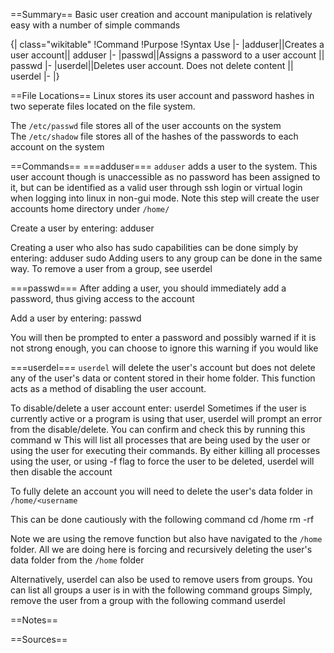 
==Summary==
Basic user creation and account manipulation is relatively easy with a number of simple commands


{| class="wikitable"
!Command
!Purpose
!Syntax Use
|-
|adduser||Creates a user account|| adduser <username>
|-
|passwd||Assigns a password to a user account || passwd <username>
|-
|userdel||Deletes user account. Does not delete content || userdel <username>
|-
|}

==File Locations==
Linux stores its user account and password hashes in two seperate files located on the file system.

The <code>/etc/passwd</code> file stores all of the user accounts on the system <br>
The <code>/etc/shadow</code> file stores all of the hashes of the passwords to each account on the system

==Commands==
===adduser===
<code>adduser</code> adds a user to the system. This user account though is unaccessible as no password has been assigned to it, but can be identified as a valid user through ssh login or virtual login when logging into linux in non-gui mode. Note this step will create the user accounts home directory under <code>/home/<username></code>

Create a user by entering:
 <nowiki>
adduser <username> </nowiki>

Creating a user who also has sudo capabilities can be done simply by entering:
 <nowiki>
adduser <username> sudo</nowiki>
Adding users to any group can be done in the same way. To remove a user from a group, see userdel

===passwd===
After adding a user, you should immediately add a password, thus giving access to the account

Add a user by entering:
 <nowiki>
passwd <username></nowiki>

You will then be prompted to enter a password and possibly warned if it is not strong enough, you can choose to ignore this warning if you would like

===userdel===
<code>userdel</code> will delete the user's account but does not delete any of the user's data or content stored in their home folder. This function acts as a method of disabling the user account. 

To disable/delete a user account enter:
 <nowiki>
userdel <username></nowiki>
Sometimes if the user is currently active or a program is using that user, userdel will prompt an error from the disable/delete. You can confirm and check this by running this command
 <nowiki>
w <username></nowiki>
This will list all processes that are being used by the user or using the user for executing their commands. By either killing all processes using the user, or using -f flag to force the user to be deleted, userdel will then disable the account

To fully delete an account you will need to delete the user's data folder in <code>/home/<username</code>

This can be done cautiously with the following command
 <nowiki>
cd /home
rm -rf <username></nowiki>

Note we are using the remove function but also have navigated to the <code>/home</code> folder. All we are doing here is forcing and recursively deleting the user's data folder from the <code>/home</code> folder

Alternatively, userdel can also be used to remove users from groups. You can list all groups a user is in with the following command
 <nowiki>
groups <username></nowiki>
Simply, remove the user from a group with the following command
 <nowiki>
userdel <username> <usergroup></nowiki>

==Notes==

==Sources==

